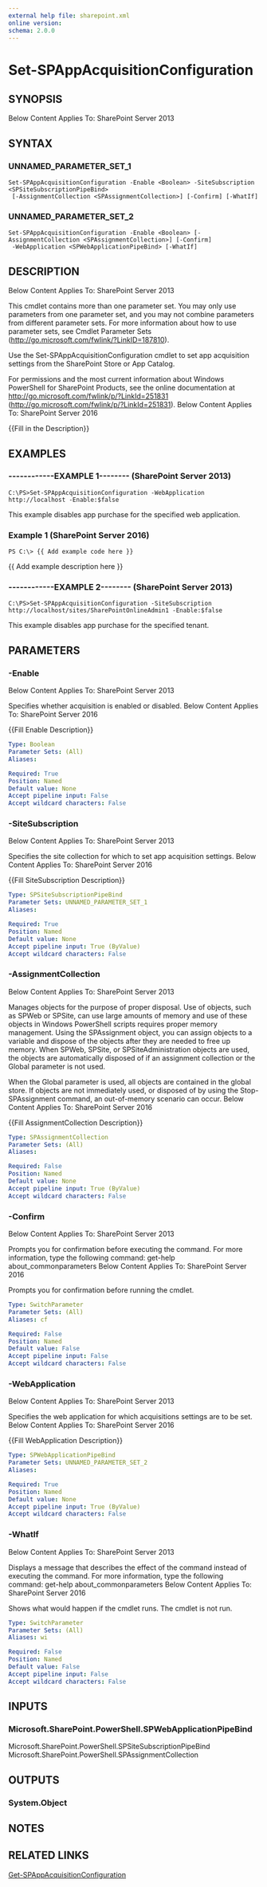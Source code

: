 ```yaml
---
external help file: sharepoint.xml
online version: 
schema: 2.0.0
---
```


# Set-SPAppAcquisitionConfiguration

## SYNOPSIS
Below Content Applies To: SharePoint Server 2013

## SYNTAX

### UNNAMED_PARAMETER_SET_1
```
Set-SPAppAcquisitionConfiguration -Enable <Boolean> -SiteSubscription <SPSiteSubscriptionPipeBind>
 [-AssignmentCollection <SPAssignmentCollection>] [-Confirm] [-WhatIf]
```

### UNNAMED_PARAMETER_SET_2
```
Set-SPAppAcquisitionConfiguration -Enable <Boolean> [-AssignmentCollection <SPAssignmentCollection>] [-Confirm]
 -WebApplication <SPWebApplicationPipeBind> [-WhatIf]
```

## DESCRIPTION
Below Content Applies To: SharePoint Server 2013

This cmdlet contains more than one parameter set.
You may only use parameters from one parameter set, and you may not combine parameters from different parameter sets.
For more information about how to use parameter sets, see Cmdlet Parameter Sets (http://go.microsoft.com/fwlink/?LinkID=187810).

Use the Set-SPAppAcquisitionConfiguration cmdlet to set app acquisition settings from the SharePoint Store or App Catalog.

For permissions and the most current information about Windows PowerShell for SharePoint Products, see the online documentation at http://go.microsoft.com/fwlink/p/?LinkId=251831 (http://go.microsoft.com/fwlink/p/?LinkId=251831).
Below Content Applies To: SharePoint Server 2016

{{Fill in the Description}}

## EXAMPLES

### ------------EXAMPLE 1-------- (SharePoint Server 2013)
```
C:\PS>Set-SPAppAcquisitionConfiguration -WebApplication http://localhost -Enable:$false
```

This example disables app purchase for the specified web application.

### Example 1 (SharePoint Server 2016)
```
PS C:\> {{ Add example code here }}
```

{{ Add example description here }}

### ------------EXAMPLE 2-------- (SharePoint Server 2013)
```
C:\PS>Set-SPAppAcquisitionConfiguration -SiteSubscription http://localhost/sites/SharePointOnlineAdmin1 -Enable:$false
```

This example disables app purchase for the specified tenant.

## PARAMETERS

### -Enable
Below Content Applies To: SharePoint Server 2013

Specifies whether acquisition is enabled or disabled.
Below Content Applies To: SharePoint Server 2016

{{Fill Enable Description}}

```yaml
Type: Boolean
Parameter Sets: (All)
Aliases: 

Required: True
Position: Named
Default value: None
Accept pipeline input: False
Accept wildcard characters: False
```

### -SiteSubscription
Below Content Applies To: SharePoint Server 2013

Specifies the site collection for which to set app acquisition settings.
Below Content Applies To: SharePoint Server 2016

{{Fill SiteSubscription Description}}

```yaml
Type: SPSiteSubscriptionPipeBind
Parameter Sets: UNNAMED_PARAMETER_SET_1
Aliases: 

Required: True
Position: Named
Default value: None
Accept pipeline input: True (ByValue)
Accept wildcard characters: False
```

### -AssignmentCollection
Below Content Applies To: SharePoint Server 2013

Manages objects for the purpose of proper disposal.
Use of objects, such as SPWeb or SPSite, can use large amounts of memory and use of these objects in Windows PowerShell scripts requires proper memory management.
Using the SPAssignment object, you can assign objects to a variable and dispose of the objects after they are needed to free up memory.
When SPWeb, SPSite, or SPSiteAdministration objects are used, the objects are automatically disposed of if an assignment collection or the Global parameter is not used.

When the Global parameter is used, all objects are contained in the global store.
If objects are not immediately used, or disposed of by using the Stop-SPAssignment command, an out-of-memory scenario can occur.
Below Content Applies To: SharePoint Server 2016

{{Fill AssignmentCollection Description}}

```yaml
Type: SPAssignmentCollection
Parameter Sets: (All)
Aliases: 

Required: False
Position: Named
Default value: None
Accept pipeline input: True (ByValue)
Accept wildcard characters: False
```

### -Confirm
Below Content Applies To: SharePoint Server 2013

Prompts you for confirmation before executing the command.
For more information, type the following command: get-help about_commonparameters Below Content Applies To: SharePoint Server 2016

Prompts you for confirmation before running the cmdlet.

```yaml
Type: SwitchParameter
Parameter Sets: (All)
Aliases: cf

Required: False
Position: Named
Default value: False
Accept pipeline input: False
Accept wildcard characters: False
```

### -WebApplication
Below Content Applies To: SharePoint Server 2013

Specifies the web application for which acquisitions settings are to be set.
Below Content Applies To: SharePoint Server 2016

{{Fill WebApplication Description}}

```yaml
Type: SPWebApplicationPipeBind
Parameter Sets: UNNAMED_PARAMETER_SET_2
Aliases: 

Required: True
Position: Named
Default value: None
Accept pipeline input: True (ByValue)
Accept wildcard characters: False
```

### -WhatIf
Below Content Applies To: SharePoint Server 2013

Displays a message that describes the effect of the command instead of executing the command.
For more information, type the following command: get-help about_commonparameters Below Content Applies To: SharePoint Server 2016

Shows what would happen if the cmdlet runs.
The cmdlet is not run.

```yaml
Type: SwitchParameter
Parameter Sets: (All)
Aliases: wi

Required: False
Position: Named
Default value: False
Accept pipeline input: False
Accept wildcard characters: False
```

## INPUTS

### Microsoft.SharePoint.PowerShell.SPWebApplicationPipeBind
Microsoft.SharePoint.PowerShell.SPSiteSubscriptionPipeBind Microsoft.SharePoint.PowerShell.SPAssignmentCollection

## OUTPUTS

### System.Object

## NOTES

## RELATED LINKS

[Get-SPAppAcquisitionConfiguration]()

